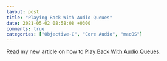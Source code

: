 ```yaml
---
layout: post
title: "Playing Back With Audio Queues"
date: 2021-05-02 08:58:08 +0300
comments: true
categories: ["Objective-C", "Core Audio", "macOS"]
---
```


Read my new article on how to [Play Back With Audio Queues](https://medium.com/programming-for-music/playing-back-with-audio-queues-c8e9137bc850).
